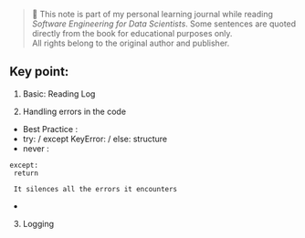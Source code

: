 > 📘 This note is part of my personal learning journal while reading *Software Engineering for Data Scientists*.
> Some sentences are quoted directly from the book for educational purposes only.  
> All rights belong to the original author and publisher.


## Key point:

1. Basic: Reading Log
   
2. Handling errors in the code
  - Best Practice :
  - try: / except KeyError: / else: structure
  - never :
   ```
   except:
    return
   ```
     It silences all the errors it encounters
  - 
3. Logging

  ```
  
  ```



